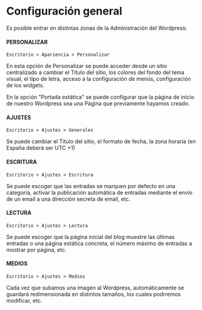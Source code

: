 # Configuración general

Es posible entrar en distintas zonas de la Administración del Wordpress:

#### PERSONALIZAR

```
Escritorio > Apariencia > Personalizar
```

En esta opción de Personalizar se puede acceder desde un sitio centralizado a cambiar el Título del sitio, los colores del fondo del tema visual, el tipo de letra, acceso a la configuración de menús, configuración de los widgets.

En la opción "Portada estática" se puede configurar que la página de inicio de nuestro Wordpress sea una Página que previamente hayamos creado.

#### AJUSTES

```
Escritorio > Ajustes > Generales
```

Se puede cambiar el Título del sitio, el formato de fecha, la zona horaria \(en España deberá ser UTC +1\)

#### ESCRITURA

```
Escritorio > Ajustes > Escritura
```

Se puede escoger que las entradas se marquen por defecto en una categoría, activar la publicación automática de entradas mediante el envío de un email a una dirección secreta de email, etc.

#### LECTURA

```
Escritorio > Ajustes > Lectura
```

Se puede escoger que la página inicial del blog muestre las últimas entradas o una página estática concreta, el número máximo de entradas a mostrar por página, etc.

#### MEDIOS

```
Escritorio > Ajustes > Medios
```

Cada vez que subamos una imagen al Wordpress, automáticamente se guardará redimensionada en distintos tamaños, los cuales podrremos modificar, etc.

